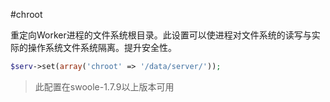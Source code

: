 #chroot

重定向Worker进程的文件系统根目录。此设置可以使进程对文件系统的读写与实际的操作系统文件系统隔离。提升安全性。

```php
$serv->set(array('chroot' => '/data/server/'));
```

> 此配置在swoole-1.7.9以上版本可用  